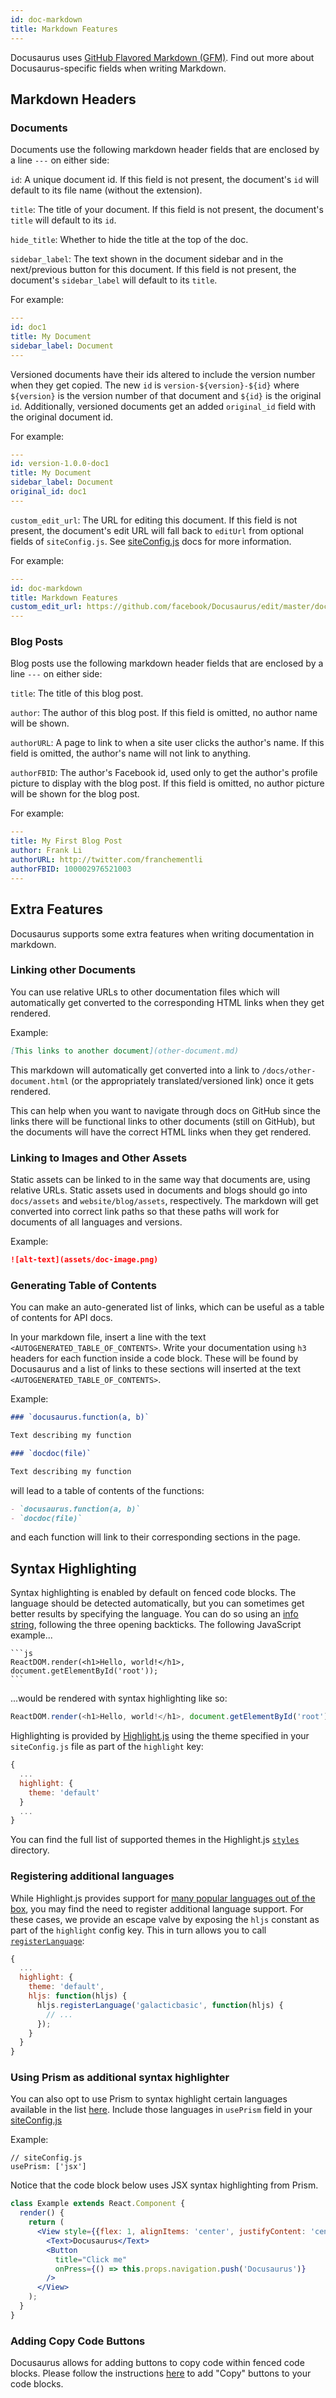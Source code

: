 ```yaml
---
id: doc-markdown
title: Markdown Features
---
```


Docusaurus uses [GitHub Flavored Markdown (GFM)](https://guides.github.com/features/mastering-markdown/). Find out more about Docusaurus-specific fields when writing Markdown.

## Markdown Headers

### Documents

Documents use the following markdown header fields that are enclosed by a line `---` on either side:

`id`: A unique document id. If this field is not present, the document's `id` will default to its file name (without the extension).

`title`: The title of your document. If this field is not present, the document's `title` will default to its `id`.

`hide_title`: Whether to hide the title at the top of the doc.

`sidebar_label`: The text shown in the document sidebar and in the next/previous button for this document. If this field is not present, the document's `sidebar_label` will default to its `title`.

For example:

```yaml
---
id: doc1
title: My Document
sidebar_label: Document
---
```

Versioned documents have their ids altered to include the version number when they get copied. The new `id` is `version-${version}-${id}` where `${version}` is the version number of that document and `${id}` is the original `id`. Additionally, versioned documents get an added `original_id` field with the original document id.

For example:

```yaml
---
id: version-1.0.0-doc1
title: My Document
sidebar_label: Document
original_id: doc1
---
```

`custom_edit_url`: The URL for editing this document. If this field is not present, the document's edit URL will fall back to `editUrl` from optional fields of `siteConfig.js`. See [siteConfig.js](site-config.md) docs for more information.

For example:

```yaml
---
id: doc-markdown
title: Markdown Features
custom_edit_url: https://github.com/facebook/Docusaurus/edit/master/docs/api-doc-markdown.md
---
```

### Blog Posts

Blog posts use the following markdown header fields that are enclosed by a line `---` on either side:

`title`: The title of this blog post.

`author`: The author of this blog post. If this field is omitted, no author name will be shown.

`authorURL`: A page to link to when a site user clicks the author's name. If this field is omitted, the author's name will not link to anything.

`authorFBID`: The author's Facebook id, used only to get the author's profile picture to display with the blog post. If this field is omitted, no author picture will be shown for the blog post.

For example:

```yaml
---
title: My First Blog Post
author: Frank Li
authorURL: http://twitter.com/franchementli
authorFBID: 100002976521003
---
```

## Extra Features

Docusaurus supports some extra features when writing documentation in markdown.

### Linking other Documents

You can use relative URLs to other documentation files which will automatically get converted to the corresponding HTML links when they get rendered.

Example:

```md
[This links to another document](other-document.md)
```

This markdown will automatically get converted into a link to `/docs/other-document.html` (or the appropriately translated/versioned link) once it gets rendered.

This can help when you want to navigate through docs on GitHub since the links there will be functional links to other documents (still on GitHub), but the documents will have the correct HTML links when they get rendered.

### Linking to Images and Other Assets

Static assets can be linked to in the same way that documents are, using relative URLs. Static assets used in documents and blogs should go into `docs/assets` and `website/blog/assets`, respectively. The markdown will get converted into correct link paths so that these paths will work for documents of all languages and versions.

Example:

```md
![alt-text](assets/doc-image.png)
```

### Generating Table of Contents

You can make an auto-generated list of links, which can be useful as a table of contents for API docs.

In your markdown file, insert a line with the text `<AUTOGENERATED_TABLE_OF_CONTENTS>`. Write your documentation using `h3` headers for each function inside a code block. These will be found by Docusaurus and a list of links to these sections will inserted at the text `<AUTOGENERATED_TABLE_OF_CONTENTS>`.

Example:

```md
### `docusaurus.function(a, b)`

Text describing my function

### `docdoc(file)`

Text describing my function
```

will lead to a table of contents of the functions:

```md
- `docusaurus.function(a, b)`
- `docdoc(file)`
```

and each function will link to their corresponding sections in the page.

## Syntax Highlighting

Syntax highlighting is enabled by default on fenced code blocks. The language should be detected automatically, but you can sometimes get better results by specifying the language. You can do so using an [info string](https://github.github.com/gfm/#example-111), following the three opening backticks. The following JavaScript example...

    ```js
    ReactDOM.render(<h1>Hello, world!</h1>, document.getElementById('root'));
    ```

...would be rendered with syntax highlighting like so:

```js
ReactDOM.render(<h1>Hello, world!</h1>, document.getElementById('root'));
```

Highlighting is provided by [Highlight.js](https://highlightjs.org) using the theme specified in your `siteConfig.js` file as part of the `highlight` key:

```js
{
  ...
  highlight: {
    theme: 'default'
  }
  ...
}
```

You can find the full list of supported themes in the Highlight.js [`styles`](https://github.com/isagalaev/highlight.js/tree/master/src/styles) directory.

### Registering additional languages

While Highlight.js provides support for [many popular languages out of the box](https://highlightjs.org/static/demo/), you may find the need to register additional language support. For these cases, we provide an escape valve by exposing the `hljs` constant as part of the `highlight` config key. This in turn allows you to call [`registerLanguage`](http://highlightjs.readthedocs.io/en/latest/api.html#registerlanguage-name-language):

```js
{
  ...
  highlight: {
    theme: 'default',
    hljs: function(hljs) {
      hljs.registerLanguage('galacticbasic', function(hljs) {
        // ...
      });
    }
  }
}
```

### Using Prism as additional syntax highlighter

You can also opt to use Prism to syntax highlight certain languages available in the list [here](https://github.com/PrismJS/prism/tree/master/components). Include those languages in `usePrism` field in your [siteConfig.js](api-site-config.md)

Example:

```
// siteConfig.js
usePrism: ['jsx']
```

Notice that the code block below uses JSX syntax highlighting from Prism.

```jsx
class Example extends React.Component {
  render() {
    return (
      <View style={{flex: 1, alignItems: 'center', justifyContent: 'center'}}>
        <Text>Docusaurus</Text>
        <Button
          title="Click me"
          onPress={() => this.props.navigation.push('Docusaurus')}
        />
      </View>
    );
  }
}
```

### Adding Copy Code Buttons

Docusaurus allows for adding buttons to copy code within fenced code blocks. Please follow the instructions [here](https://gist.github.com/yangshun/55db997ed0f8f4e6527571fc3bee4675) to add "Copy" buttons to your code blocks.
